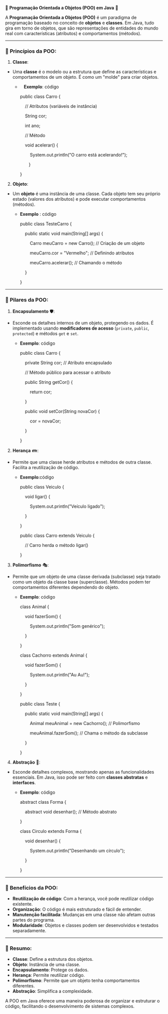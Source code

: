 🌟 **Programação Orientada a Objetos (POO) em Java** 🌟

A **Programação Orientada a Objetos (POO)** é um paradigma de programação baseado no conceito de **objetos** e **classes**. Em Java, tudo gira em torno de objetos, que são representações de entidades do mundo real com características (atributos) e comportamentos (métodos).

* * *

### 📌 **Princípios da POO**:

1. **Classe**:
  
  * Uma **classe** é o modelo ou a estrutura que define as características e comportamentos de um objeto. É como um "molde" para criar objetos.
    
    *    **Exemplo**: código
      
      public class Carro {
      
          // Atributos (variáveis de instância)
      
          String cor;
      
          int ano;
      
          // Método
      
          void acelerar() {
      
              System.out.println("O carro está acelerando!");
      
             }
      
      }
      
2. **Objeto**:
  
  * Um **objeto** é uma instância de uma classe. Cada objeto tem seu próprio estado (valores dos atributos) e pode executar comportamentos (métodos).
    
    * **Exemplo** : código
      
      public class TesteCarro {
      
          public static void main(String[] args) {
      
              Carro meuCarro = new Carro(); // Criação de um objeto
      
              meuCarro.cor = "Vermelho"; // Definindo atributos
      
              meuCarro.acelerar(); // Chamando o método    
      
          }
      
      }
      

* * *

### 🚀 **Pilares da POO**:

1. **Encapsulamento** 🛡️:
  
  * Esconde os detalhes internos de um objeto, protegendo os dados. É implementado usando **modificadores de acesso** (`private`, `public`, `protected`) e métodos `get` e `set`.
    
    * **Exemplo**: código
      
      public class Carro {
      
          private String cor; // Atributo encapsulado
      
          // Método público para acessar o atributo
      
          public String getCor() {
      
              return cor;
      
          }
      
          public void setCor(String novaCor) {
      
              cor = novaCor;
      
          }
      
      }
      
2. **Herança** 👪:
  
  * Permite que uma classe herde atributos e métodos de outra classe. Facilita a reutilização de código.
    
    * **Exemplo**:código
      
      public class Veiculo {
      
          void ligar() {
      
              System.out.println("Veículo ligado");
      
          }
      
      }
      
      public class Carro extends Veiculo {
      
          // Carro herda o método ligar()
      
      }
      
3. **Polimorfismo** 🎭:
  
  * Permite que um objeto de uma classe derivada (subclasse) seja tratado como um objeto da classe base (superclasse). Métodos podem ter comportamentos diferentes dependendo do objeto.
    
    * **Exemplo**: código
      
      class Animal {
      
          void fazerSom() {
      
              System.out.println("Som genérico");
      
          }
      
      }
      
      class Cachorro extends Animal {
      
          void fazerSom() {
      
              System.out.println("Au Au!");
      
          }
      
      }
      
      public class Teste {
      
          public static void main(String[] args) {
      
              Animal meuAnimal = new Cachorro(); // Polimorfismo
      
              meuAnimal.fazerSom(); // Chama o método da subclasse
      
          }
      
      }
      
4. **Abstração** 🎨:
  
  * Esconde detalhes complexos, mostrando apenas as funcionalidades essenciais. Em Java, isso pode ser feito com **classes abstratas** e **interfaces**.
    
    * **Exemplo**: código
      
      abstract class Forma {
      
          abstract void desenhar(); // Método abstrato
      
      }
      
      class Circulo extends Forma {
      
          void desenhar() {
      
              System.out.println("Desenhando um círculo");
      
          }
      
      }
      

* * *

### 🔑 **Benefícios da POO**:

* **Reutilização de código**: Com a herança, você pode reutilizar código existente.
* **Organização**: O código é mais estruturado e fácil de entender.
* **Manutenção facilitada**: Mudanças em uma classe não afetam outras partes do programa.
* **Modularidade**: Objetos e classes podem ser desenvolvidos e testados separadamente.

* * *

### 📝 **Resumo**:

* **Classe**: Define a estrutura dos objetos.
* **Objeto**: Instância de uma classe.
* **Encapsulamento**: Protege os dados.
* **Herança**: Permite reutilizar código.
* **Polimorfismo**: Permite que um objeto tenha comportamentos diferentes.
* **Abstração**: Simplifica a complexidade.

A POO em Java oferece uma maneira poderosa de organizar e estruturar o código, facilitando o desenvolvimento de sistemas complexos.
